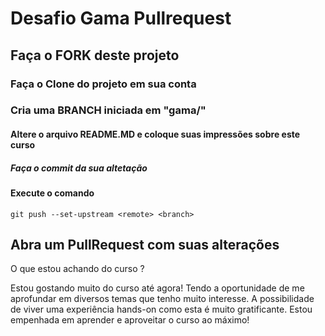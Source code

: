 # Desafio Gama Pullrequest

## Faça o FORK deste projeto

### Faça o Clone do projeto em sua conta

### Cria uma BRANCH iniciada em "gama/"

#### Altere o arquivo README.MD e coloque suas impressões sobre este curso

##### Faça o commit da sua altetação

#### Execute o comando

`git push --set-upstream <remote> <branch>`

## Abra um PullRequest com suas alterações

O que estou achando do curso ?

Estou gostando muito do curso até agora!
Tendo a oportunidade de me aprofundar em diversos temas que tenho muito interesse. 
A possibilidade de viver uma experiência hands-on como esta é muito gratificante.
Estou empenhada em aprender e aproveitar o curso ao máximo!